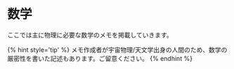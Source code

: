 # 数学

ここでは主に物理に必要な数学のメモを掲載していきます。

{% hint style='tip' %}
メモ作成者が宇宙物理/天文学出身の人間のため、数学の厳密性を書いた記述もあります。ご留意ください。
{% endhint %}
